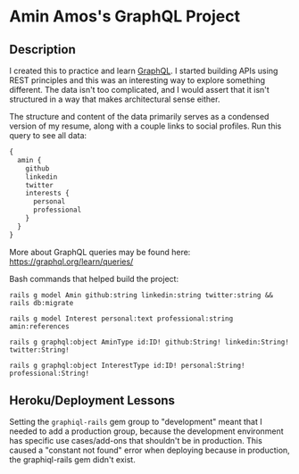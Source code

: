 # Amin Amos's GraphQL Project

## Description
I created this to practice and learn [GraphQL](https://graphql.org/). I started building APIs using REST principles and this was an interesting way to explore something different. The data isn't too complicated, and I would assert that it isn't structured in a way that makes architectural sense either.

The structure and content of the data primarily serves as a condensed version of my resume, along with a couple links to social profiles. Run this query to see all data:

```graphql
{
  amin {
    github
    linkedin
    twitter
    interests {
      personal
      professional
    }
  }
}
```

More about GraphQL queries may be found here: https://graphql.org/learn/queries/

Bash commands that helped build the project:

```
rails g model Amin github:string linkedin:string twitter:string && rails db:migrate

rails g model Interest personal:text professional:string amin:references

rails g graphql:object AminType id:ID! github:String! linkedin:String! twitter:String!

rails g graphql:object InterestType id:ID! personal:String! professional:String!
```

## Heroku/Deployment Lessons
Setting the ```graphiql-rails``` gem group to "development" meant that I needed to add a production group, because the development environment has specific use cases/add-ons that shouldn't be in production. This caused a "constant not found" error when deploying because in production, the graphiql-rails gem didn't exist. 